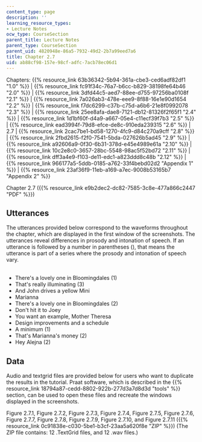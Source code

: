 ```yaml
---
content_type: page
description: ''
learning_resource_types:
- Lecture Notes
ocw_type: CourseSection
parent_title: Lecture Notes
parent_type: CourseSection
parent_uid: 4820948e-86a5-7932-49d2-2b7a99eed7a6
title: Chapter 2.7
uid: ab88cf98-157e-98cf-adfc-7acb78ec06d1
---
```


Chapters: {{% resource_link 63b36342-5b94-361a-cbe3-ced6adf82df1 "1.0" %}} | {{% resource_link fc91f34c-76a7-b6cc-b829-38198fe64b46 "2.0" %}} | {{% resource_link 3dfd44c5-aed7-88ee-d755-97256ba0108f "2.1" %}} | {{% resource_link 7a026ab3-478e-eee9-8f88-16e1e90d1654 "2.2" %}} | {{% resource_link f7dc6299-c37b-c75d-a6b6-21e8f0992078 "2.3" %}} | {{% resource_link 25ee8afa-dae8-7121-db12-81326f2f65f1 "2.4" %}} | {{% resource_link 1d1bf60f-d4a9-a667-05e4-c11ecf39f7b3 "2.5" %}} | {{% resource_link ead3994f-79d8-efce-de8c-910eda239315 "2.6" %}} | 2.7 | {{% resource_link 2cac7be1-bd58-1270-4fc9-d84c270a9cff "2.8" %}} | {{% resource_link 2fbd2615-f2f0-7541-5bda-027626b5ad45 "2.9" %}} | {{% resource_link a92606a9-0f30-6b31-378d-e45e4989e61a "2.10" %}} | {{% resource_link 10c2e8c0-3657-28bc-5548-98ac5f52bd72 "2.11" %}} | {{% resource_link dff3a4e9-f103-de11-edc1-a823ddd8c48b "2.12" %}} | {{% resource_link 966177a5-5ddb-0185-a762-33f4bebd02d2 "Appendix 1" %}} | {{% resource_link 23af36f9-11eb-a169-a7ec-9008b53165b7 "Appendix 2" %}}

Chapter 2.7 ({{% resource_link e9b2dec2-dc82-7585-3c8e-477a866c2447 "PDF" %}})

Utterances
----------

The utterances provided below correspond to the waveforms throughout the chapter, which are displayed in the first window of the screenshots. The utterances reveal differences in prosody and intonation of speech. If an utterance is followed by a number in parentheses (), that means the utterance is part of a series where the prosody and intonation of speech vary.  
 

*   There's a lovely one in Bloomingdales (1)
*   That's really illuminating (3)
*   And John drives a yellow Mini
*   Marianna
*   There's a lovely one in Bloomingdales (2)
*   Don't hit it to Joey
*   You want an example, Mother Theresa
*   Design improvements and a schedule
*   A minimum (1)
*   That's Marianna's money (2)
*   Hey Alejna (2)

Data
----

Audio and textgrid files are provided below for users who want to duplicate the results in the tutorial. Praat software, which is described in the {{% resource_link 18794a87-cedd-8802-922b-277d3a7d8d3d "tools" %}} section, can be used to open these files and recreate the windows displayed in the screenshots.

Figure 2.7.1, Figure 2.7.2, Figure 2.7.3, Figure 2.7.4, Figure 2.7.5, Figure 2.7.6, Figure 2.7.7, Figure 2.7.8, Figure 2.7.9, Figure 2.7.10, and Figure 2.7.11 ({{% resource_link 0c91838e-c030-5be1-b3cf-23aa5a620f8e "ZIP" %}}) (The ZIP file contains: 12 .TextGrid files, and 12 .wav files.)